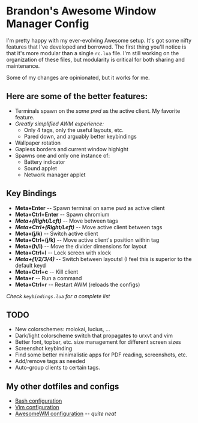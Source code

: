 Brandon's Awesome Window Manager Config
=======================================
I'm pretty happy with my ever-evolving Awesome setup. It's got some
nifty features that I've developed and borrowed. The first thing you'll
notice is that it's more modular than a single `rc.lua` file. I'm still
working on the organization of these files, but modularity is critical 
for both sharing and maintenance.

Some of my changes are opinionated, but it works for me. 

Here are some of the better features:
-------------------------------------
* Terminals spawn on the *same pwd* as the active client. My 
  favorite feature.
* *Greatly simplified AWM experience:* 
	* Only 4 tags, only the useful layouts, etc.
	* Pared down, and arguably better keybindings 
* Wallpaper rotation
* Gapless borders and current window highight
* Spawns one and only one instance of: 
	* Battery indicator
	* Sound applet 
	* Network manager applet

Key Bindings
------------
* **Meta+Enter** -- Spawn terminal on same pwd as active client
* **Meta+Ctrl+Enter** -- Spawn chromium
* ***Meta+(Right/Left)*** -- Move between tags
* ***Meta+Ctrl+(Right/Left)*** -- Move active client between tags
* **Meta+(j/k)** -- Switch active client
* **Meta+Ctrl+(j/k)** -- Move active client's position within tag
* **Meta+(h/l)** -- Move the divider dimensions for layout
* **Meta+Ctrl+l** -- Lock screen with xlock
* ***Meta+(1/2/3/4)*** -- Switch between layouts! (I feel this is 
  superior to the default keyd
* **Meta+Ctrl+c** -- Kill client
* **Meta+r** -- Run a command
* **Meta+Ctrl+r** -- Restart AWM (reloads the configs)

*Check `keybindings.lua` for a complete list*

TODO
----
* New colorschemes: molokai, lucius, ...
* Dark/light colorscheme switch that propagates to urxvt and vim
* Better font, topbar, etc. size management for different screen sizes
* Screenshot keybinding
* Find some better minimalistic apps for PDF reading, screenshots, etc.
* Add/remove tags as needed
* Auto-group clients to certain tags.

My other dotfiles and configs
-----------------------------
* [Bash configuration](https://github.com/echelon/dotfiles-bash)
* [Vim configuration](https://github.com/echelon/dotfiles-vim)
* [AwesomeWM configuration](https://github.com/echelon/dotfiles-awesome) *-- quite neat*

